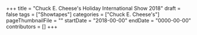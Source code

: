 +++
title = "Chuck E. Cheese's Holiday International Show 2018"
draft = false
tags = ["Showtapes"]
categories = ["Chuck E. Cheese's"]
pageThumbnailFile = ""
startDate = "2018-00-00"
endDate = "0000-00-00"
contributors = []
+++

